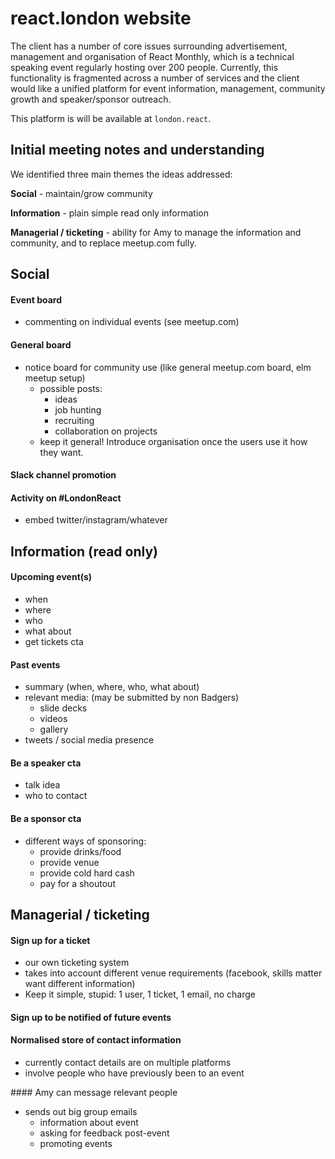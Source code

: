 # react.london website

The client has a number of core issues surrounding advertisement, management and organisation of React Monthly, which is a technical speaking event regularly hosting over 200 people. Currently, this functionality is fragmented across a number of services and the client would like a unified platform for event information, management, community growth and speaker/sponsor outreach.

This platform is will be available at `london.react`.


## Initial meeting notes and understanding

We identified three main themes the ideas addressed:

**Social** - maintain/grow community

**Information** - plain simple read only information

**Managerial / ticketing** - ability for Amy to manage the information and community, and to replace meetup.com fully.

## Social

#### Event board
* commenting on individual events (see meetup.com)

#### General board
* notice board for community use (like general meetup.com board, elm meetup setup)
  * possible posts:
    * ideas
    * job hunting
    * recruiting
    * collaboration on projects
  * keep it general! Introduce organisation once the users use it how they want.

#### Slack channel promotion

#### Activity on #LondonReact
  * embed twitter/instagram/whatever


## Information (read only)

#### Upcoming event(s)
  * when
  * where
  * who
  * what about
  * get tickets cta

#### Past events
  * summary (when, where, who, what about)
  * relevant media: (may be submitted by non Badgers)
    * slide decks
    * videos
    * gallery
  * tweets / social media presence

#### Be a speaker cta
  * talk idea
  * who to contact

#### Be a sponsor cta
  * different ways of sponsoring:
    * provide drinks/food
    * provide venue
    * provide cold hard cash
    * pay for a shoutout

## Managerial / ticketing

#### Sign up for a ticket
  * our own ticketing system
  * takes into account different venue requirements (facebook, skills matter want different information)
  * Keep it simple, stupid: 1 user, 1 ticket, 1 email, no charge

#### Sign up to be notified of future events

#### Normalised store of contact information
  * currently contact details are on multiple platforms
  * involve people who have previously been to an event

#### Amy can message relevant people
  * sends out big group emails
    * information about event
    * asking for feedback post-event
    * promoting events
